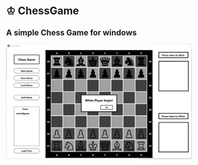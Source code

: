 # ♔ ChessGame

## A simple Chess Game for windows 

![alt text](https://github.com/michifueby/ChessGame/blob/master/ChessGame.png?raw=true)
